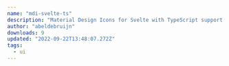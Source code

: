 ```yaml
---
name: "mdi-svelte-ts"
description: "Material Design Icons for Svelte with TypeScript support."
author: "abeldebruijn"
downloads: 9
updated: "2022-09-22T13:48:07.272Z"
tags: 
  - ui
---
```

